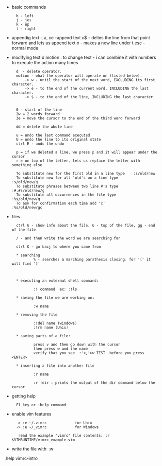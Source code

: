 * basic commands

        h - left
        j - jos
        k - up
        l - right
* appendig text
    i, a, ce -append text
    c$ - deltes the line from that point forward and lets us append text
    o - makes a new line under t
esc - normal mode

* modifying text
    d motion : to change text  - i can combine it with numbers to execute the action many times

        d  - delete operator.
        motion - what the operator will operate on (listed below).
            -> w - until the start of the next word, EXCLUDING its first character.
            -> e - to the end of the current word, INCLUDING the last character.
            -> $ - to the end of the line, INCLUDING the last character.


        0 - start of the line
        2w = 2 words forward
        3e = move the cursor to the end of the third word forward

        dd = delete the whole line

        u = undo the last command executed
        U = undo the line to its original state
        ctrl R - undo the undo

        p = if we deleted a line, we press p and it will appear under the cursor
        r = on top of the letter, lets us replace the letter with something else
    
        To substitute new for the first old in a line type    :s/old/new
        To substitute new for all 'old's on a line type       :s/old/new/g
        To substitute phrases between two line #'s type       :#,#s/old/new/g
        To substitute all occurrences in the file type        :%s/old/new/g
        To ask for confirmation each time add 'c'             :%s/old/new/gc

* files

        ctrl G - show info about the file. G - top of the file, gg - end of the file

        / - and then write the word we are searching for

        ctrl O - go bacj to where you came from

        * searching
                % - searches a marching parathesis closing. for '(' it will find ')'



        * executing an external shell command:

                :! command  ex: :!ls 

        * saving the file we are working on:

                :w name

        * removing the file 

                :!del name (windows)
                :!rm name (Unix)

        * saving parts of a file:

                press v and then go down with the cursor
                then press w and the name
                verify that you see  :'<,'>w TEST  before you press <ENTER>

        * inserting a file into another file

                :r name

                :r !dir : prints the output of the dir command below the cursor

* getting help

        F1 key or :help command

* enable vim features

        -> :e ~/.vimrc             for Unix
        -> :e ~/_vimrc             for Windows

         read the example "vimrc" file contents: :r $VIMRUNTIME/vimrc_example.vim

* write the file with: :w

:help vimrc-intro



